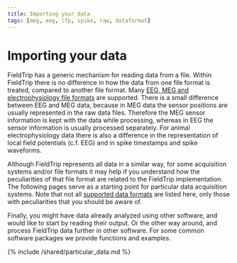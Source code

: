 ```yaml
---
title: Importing your data
tags: [meg, eeg, lfp, spike, raw, dataformat]
---
```


# Importing your data

FieldTrip has a generic mechanism for reading data from a file. Within FieldTrip there is no difference in how the data from one file format is treated, compared to another file format. Many [EEG, MEG and electrophysiology file formats](/faq/preproc/datahandling/dataformat) are supported. There is a small difference between EEG and MEG data, because in MEG data the sensor positions are usually represented in the raw data files. Therefore the MEG sensor information is kept with the data while processing, whereas in EEG the sensor information is usually processed separately. For animal electrophysiology data there is also a difference in the representation of local field potentials (c.f. EEG) and in spike timestamps and spike waveforms.

Although FieldTrip represents all data in a similar way, for some acquisition systems and/or file formats it may help if you understand how the peculiarities of that file format are related to the FieldTrip implementation. The following pages serve as a starting point for particular data acquisition systems. Note that not all [supported data formats](/faq/preproc/datahandling/dataformat) are listed here, only those with peculiarities that you should be aware of.

Finally, you might have data already analyzed using other software, and would like to start by reading their output. Or the other way around, and process FieldTrip data further in other software. For some common software packages we provide functions and examples.

{% include /shared/particular_data.md %}
